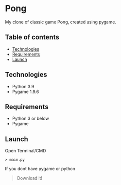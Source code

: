 # Pong
My clone of classic game Pong, created using pygame.

## Table of contents
* [Technologies](#technologies)
* [Requirements](#requirements)
* [Launch](#launch)

## Technologies 
* Python 3.9
* Pygame 1.9.6

## Requirements
* Python 3 or below
* Pygame

## Launch 
Open Terminal/CMD 
```
> main.py 
```
If you dont have pygame or python
> Download it!

